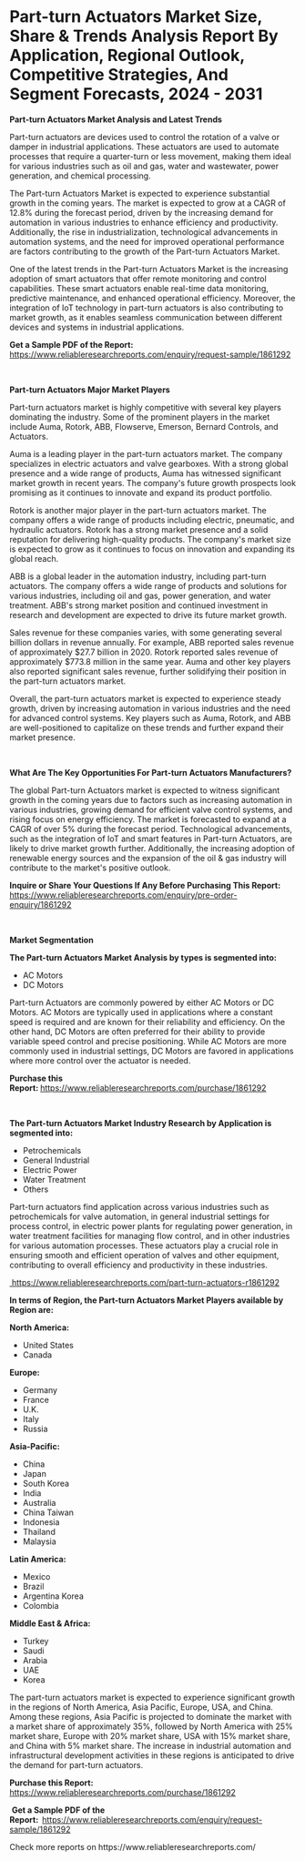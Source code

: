 <p><h1>Part-turn Actuators Market Size, Share & Trends Analysis Report By Application, Regional Outlook, Competitive Strategies, And Segment Forecasts, 2024 - 2031</h1></p><p><strong>Part-turn Actuators Market Analysis and Latest Trends</strong></p>
<p><p>Part-turn actuators are devices used to control the rotation of a valve or damper in industrial applications. These actuators are used to automate processes that require a quarter-turn or less movement, making them ideal for various industries such as oil and gas, water and wastewater, power generation, and chemical processing.</p><p>The Part-turn Actuators Market is expected to experience substantial growth in the coming years. The market is expected to grow at a CAGR of 12.8% during the forecast period, driven by the increasing demand for automation in various industries to enhance efficiency and productivity. Additionally, the rise in industrialization, technological advancements in automation systems, and the need for improved operational performance are factors contributing to the growth of the Part-turn Actuators Market.</p><p>One of the latest trends in the Part-turn Actuators Market is the increasing adoption of smart actuators that offer remote monitoring and control capabilities. These smart actuators enable real-time data monitoring, predictive maintenance, and enhanced operational efficiency. Moreover, the integration of IoT technology in part-turn actuators is also contributing to market growth, as it enables seamless communication between different devices and systems in industrial applications.</p></p>
<p><strong>Get a Sample PDF of the Report:&nbsp;</strong> <a href="https://www.reliableresearchreports.com/enquiry/request-sample/1861292">https://www.reliableresearchreports.com/enquiry/request-sample/1861292</a></p>
<p>&nbsp;</p>
<p><strong>Part-turn Actuators Major Market Players</strong></p>
<p><p>Part-turn actuators market is highly competitive with several key players dominating the industry. Some of the prominent players in the market include Auma, Rotork, ABB, Flowserve, Emerson, Bernard Controls, and Actuators. </p><p>Auma is a leading player in the part-turn actuators market. The company specializes in electric actuators and valve gearboxes. With a strong global presence and a wide range of products, Auma has witnessed significant market growth in recent years. The company's future growth prospects look promising as it continues to innovate and expand its product portfolio.</p><p>Rotork is another major player in the part-turn actuators market. The company offers a wide range of products including electric, pneumatic, and hydraulic actuators. Rotork has a strong market presence and a solid reputation for delivering high-quality products. The company's market size is expected to grow as it continues to focus on innovation and expanding its global reach.</p><p>ABB is a global leader in the automation industry, including part-turn actuators. The company offers a wide range of products and solutions for various industries, including oil and gas, power generation, and water treatment. ABB's strong market position and continued investment in research and development are expected to drive its future market growth.</p><p>Sales revenue for these companies varies, with some generating several billion dollars in revenue annually. For example, ABB reported sales revenue of approximately $27.7 billion in 2020. Rotork reported sales revenue of approximately $773.8 million in the same year. Auma and other key players also reported significant sales revenue, further solidifying their position in the part-turn actuators market. </p><p>Overall, the part-turn actuators market is expected to experience steady growth, driven by increasing automation in various industries and the need for advanced control systems. Key players such as Auma, Rotork, and ABB are well-positioned to capitalize on these trends and further expand their market presence.</p></p>
<p>&nbsp;</p>
<p><strong>What Are The Key Opportunities For Part-turn Actuators Manufacturers?</strong></p>
<p><p>The global Part-turn Actuators market is expected to witness significant growth in the coming years due to factors such as increasing automation in various industries, growing demand for efficient valve control systems, and rising focus on energy efficiency. The market is forecasted to expand at a CAGR of over 5% during the forecast period. Technological advancements, such as the integration of IoT and smart features in Part-turn Actuators, are likely to drive market growth further. Additionally, the increasing adoption of renewable energy sources and the expansion of the oil & gas industry will contribute to the market's positive outlook.</p></p>
<p><strong>Inquire or Share Your Questions If Any Before Purchasing This Report:</strong> <a href="https://www.reliableresearchreports.com/enquiry/pre-order-enquiry/1861292">https://www.reliableresearchreports.com/enquiry/pre-order-enquiry/1861292</a></p>
<p>&nbsp;</p>
<p><strong>Market Segmentation</strong></p>
<p><strong>The Part-turn Actuators Market Analysis by types is segmented into:</strong></p>
<p><ul><li>AC Motors</li><li>DC Motors</li></ul></p>
<p><p>Part-turn Actuators are commonly powered by either AC Motors or DC Motors. AC Motors are typically used in applications where a constant speed is required and are known for their reliability and efficiency. On the other hand, DC Motors are often preferred for their ability to provide variable speed control and precise positioning. While AC Motors are more commonly used in industrial settings, DC Motors are favored in applications where more control over the actuator is needed.</p></p>
<p><strong>Purchase this Report:&nbsp;</strong><a href="https://www.reliableresearchreports.com/purchase/1861292">https://www.reliableresearchreports.com/purchase/1861292</a></p>
<p>&nbsp;</p>
<p><strong>The Part-turn Actuators Market Industry Research by Application is segmented into:</strong></p>
<p><ul><li>Petrochemicals</li><li>General Industrial</li><li>Electric Power</li><li>Water Treatment</li><li>Others</li></ul></p>
<p><p>Part-turn actuators find application across various industries such as petrochemicals for valve automation, in general industrial settings for process control, in electric power plants for regulating power generation, in water treatment facilities for managing flow control, and in other industries for various automation processes. These actuators play a crucial role in ensuring smooth and efficient operation of valves and other equipment, contributing to overall efficiency and productivity in these industries.</p></p>
<p><a href="https://www.reliableresearchreports.com/part-turn-actuators-r1861292">&nbsp;https://www.reliableresearchreports.com/part-turn-actuators-r1861292</a></p>
<p><strong>In terms of Region, the Part-turn Actuators Market Players available by Region are:</strong></p>
<p>
    <p> <strong> North America: </strong>
        <ul>
            <li>United States</li>
            <li>Canada</li>
        </ul>
        </p> 
    <p> <strong> Europe: </strong>
        <ul>
            <li>Germany</li>
            <li>France</li>
            <li>U.K.</li>
            <li>Italy</li>
            <li>Russia</li>
        </ul>
        </p> 
    <p> <strong> Asia-Pacific: </strong>
        <ul>
            <li>China</li>
            <li>Japan</li>
            <li>South Korea</li>
            <li>India</li>
            <li>Australia</li>
            <li>China Taiwan</li>
            <li>Indonesia</li>
            <li>Thailand</li>
            <li>Malaysia</li>
        </ul>
        </p> 
    <p> <strong> Latin America: </strong>
        <ul>
            <li>Mexico</li>
            <li>Brazil</li>
            <li>Argentina Korea</li>
            <li>Colombia</li>
        </ul>
        </p> 
    <p> <strong> Middle East & Africa: </strong>
        <ul>
            <li>Turkey</li>
            <li>Saudi</li>
            <li>Arabia</li>
            <li>UAE</li>
            <li>Korea</li>
        </ul>
    </p>
    </p>
<p><p>The part-turn actuators market is expected to experience significant growth in the regions of North America, Asia Pacific, Europe, USA, and China. Among these regions, Asia Pacific is projected to dominate the market with a market share of approximately 35%, followed by North America with 25% market share, Europe with 20% market share, USA with 15% market share, and China with 5% market share. The increase in industrial automation and infrastructural development activities in these regions is anticipated to drive the demand for part-turn actuators.</p></p>
<p><strong>Purchase this Report: </strong><a href="https://www.reliableresearchreports.com/purchase/1861292">https://www.reliableresearchreports.com/purchase/1861292</a></p>
<p>&nbsp;<strong>Get a Sample PDF of the Report:&nbsp;&nbsp;</strong><a href="https://www.reliableresearchreports.com/enquiry/request-sample/1861292">https://www.reliableresearchreports.com/enquiry/request-sample/1861292</a></p>
<p><strong></strong></p>
<p>Check more reports on https://www.reliableresearchreports.com/</p>
